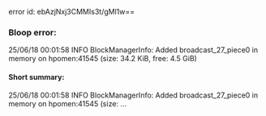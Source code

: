 error id: ebAzjNxj3CMMIs3t/gMl1w==
### Bloop error:

25/06/18 00:01:58 INFO BlockManagerInfo: Added broadcast_27_piece0 in memory on hpomen:41545 (size: 34.2 KiB, free: 4.5 GiB)
#### Short summary: 

25/06/18 00:01:58 INFO BlockManagerInfo: Added broadcast_27_piece0 in memory on hpomen:41545 (size: ...
